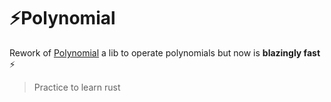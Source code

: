 # ⚡️Polynomial

Rework of [Polynomial](https://github.com/calamarte/practica2) a lib to operate polynomials but now is **blazingly fast** ⚡️

> Practice to learn rust
